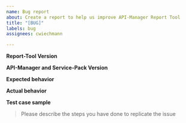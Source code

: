 ```yaml
---
name: Bug report
about: Create a report to help us improve API-Manager Report Tool
title: "[BUG]"
labels: bug
assignees: cwiechmann

---
```


**Report-Tool Version**


**API-Manager and Service-Pack Version**


**Expected behavior**


**Actual behavior**


**Test case sample**
> Please describe the steps you have done to replicate the issue

